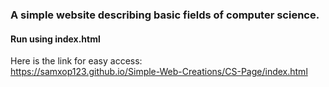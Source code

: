 ### A simple website describing basic fields of computer science.
#### Run using index.html

Here is the link for easy access: <br>
https://samxop123.github.io/Simple-Web-Creations/CS-Page/index.html
